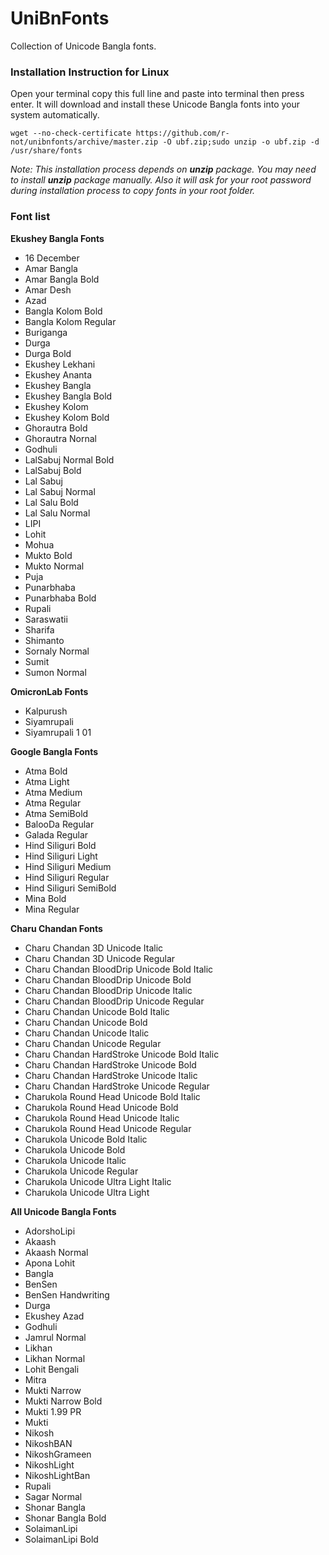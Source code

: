 # UniBnFonts

Collection of Unicode Bangla fonts.

### Installation Instruction for Linux
Open your terminal copy this full line and paste into terminal then press enter. It will download and install these Unicode Bangla fonts into your system automatically. 
```
wget --no-check-certificate https://github.com/r-not/unibnfonts/archive/master.zip -O ubf.zip;sudo unzip -o ubf.zip -d /usr/share/fonts
```
_Note: This installation process depends on **unzip** package. You may need to install **unzip** package manually. Also it will ask for your root password during installation process to copy fonts in your root folder._ 


### Font list
**Ekushey Bangla Fonts**
- 16 December
- Amar Bangla
- Amar Bangla Bold
- Amar Desh
- Azad
- Bangla Kolom Bold
- Bangla Kolom Regular
- Buriganga
- Durga
- Durga Bold
- Ekushey Lekhani
- Ekushey Ananta
- Ekushey Bangla
- Ekushey Bangla Bold
- Ekushey Kolom
- Ekushey Kolom Bold
- Ghorautra Bold
- Ghorautra Nornal
- Godhuli
- LalSabuj Normal Bold
- LalSabuj Bold
- Lal Sabuj
- Lal Sabuj Normal
- Lal Salu Bold
- Lal Salu Normal
- LIPI
- Lohit
- Mohua
- Mukto Bold
- Mukto Normal
- Puja
- Punarbhaba
- Punarbhaba Bold
- Rupali
- Saraswatii
- Sharifa
- Shimanto
- Sornaly Normal
- Sumit
- Sumon Normal


**OmicronLab Fonts**
- Kalpurush
- Siyamrupali
- Siyamrupali 1 01


**Google Bangla Fonts**
- Atma Bold
- Atma Light
- Atma Medium
- Atma Regular
- Atma SemiBold
- BalooDa Regular
- Galada Regular
- Hind Siliguri Bold
- Hind Siliguri Light
- Hind Siliguri Medium
- Hind Siliguri Regular
- Hind Siliguri SemiBold
- Mina Bold
- Mina Regular


**Charu Chandan Fonts**
- Charu Chandan 3D Unicode Italic
- Charu Chandan 3D Unicode Regular
- Charu Chandan BloodDrip Unicode Bold Italic
- Charu Chandan BloodDrip Unicode Bold
- Charu Chandan BloodDrip Unicode Italic
- Charu Chandan BloodDrip Unicode Regular
- Charu Chandan Unicode Bold Italic
- Charu Chandan Unicode Bold
- Charu Chandan Unicode Italic
- Charu Chandan Unicode Regular
- Charu Chandan HardStroke Unicode Bold Italic
- Charu Chandan HardStroke Unicode Bold
- Charu Chandan HardStroke Unicode Italic
- Charu Chandan HardStroke Unicode Regular
- Charukola Round Head Unicode Bold Italic
- Charukola Round Head Unicode Bold
- Charukola Round Head Unicode Italic
- Charukola Round Head Unicode Regular
- Charukola Unicode Bold Italic
- Charukola Unicode Bold
- Charukola Unicode Italic
- Charukola Unicode Regular
- Charukola Unicode Ultra Light Italic
- Charukola Unicode Ultra Light


**All Unicode Bangla Fonts**
- AdorshoLipi
- Akaash
- Akaash Normal
- Apona Lohit
- Bangla
- BenSen
- BenSen Handwriting
- Durga
- Ekushey Azad
- Godhuli
- Jamrul Normal
- Likhan
- Likhan Normal
- Lohit Bengali
- Mitra
- Mukti Narrow
- Mukti Narrow Bold
- Mukti 1.99 PR
- Mukti
- Nikosh
- NikoshBAN
- NikoshGrameen
- NikoshLight
- NikoshLightBan
- Rupali
- Sagar Normal
- Shonar Bangla
- Shonar Bangla Bold
- SolaimanLipi
- SolaimanLipi Bold


